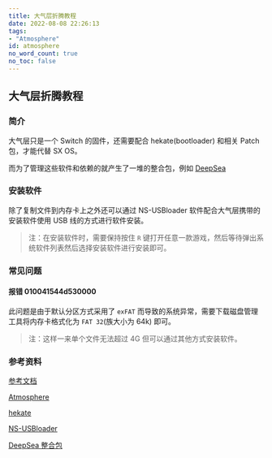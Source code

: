 ```yaml
---
title: 大气层折腾教程
date: 2022-08-08 22:26:13
tags:
- "Atmosphere"
id: atmosphere
no_word_count: true
no_toc: false
---
```


## 大气层折腾教程

### 简介

大气层只是一个 Switch 的固件，还需要配合 hekate(bootloader) 和相关 Patch 包，才能代替 SX OS。

而为了管理这些软件和依赖的就产生了一堆的整合包，例如 [DeepSea](https://github.com/Team-Neptune/DeepSea)

### 安装软件

除了复制文件到内存卡上之外还可以通过 NS-USBloader 软件配合大气层携带的安装软件使用 USB 线的方式进行软件安装。

> 注：在安装软件时，需要保持按住 `R` 键打开任意一款游戏，然后等待弹出系统软件列表然后选择安装软件进行安装即可。

### 常见问题

#### 报错 010041544d530000

此问题是由于默认分区方式采用了 `exFAT` 而导致的系统异常，需要下载磁盘管理工具将内存卡格式化为 `FAT 32`(族大小为 64k) 即可。

> 注：这样一来单个文件无法超过 4G 但可以通过其他方式安装软件。

### 参考资料

[参考文档](https://github.com/laila509/hekate_ipl)

[Atmosphere](https://github.com/Atmosphere-NX/Atmosphere)

[hekate](https://github.com/CTCaer/hekate)

[NS-USBloader](https://github.com/developersu/ns-usbloader)

[DeepSea 整合包](https://github.com/Team-Neptune/DeepSea)
